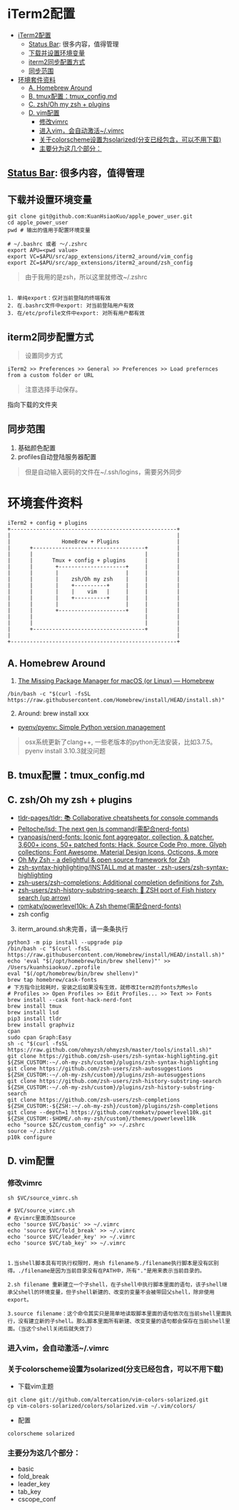 # iTerm2配置

<!--ts-->
* [iTerm2配置](#iterm2配置)
   * [<a href="https://iterm2.com/documentation-status-bar.html" rel="nofollow">Status Bar</a>: 很多内容，值得管理](#status-bar-很多内容值得管理)
   * [下载并设置环境变量](#下载并设置环境变量)
   * [iterm2同步配置方式](#iterm2同步配置方式)
   * [同步范围](#同步范围)
* [环境套件资料](#环境套件资料)
   * [A. Homebrew Around](#a-homebrew-around)
   * [B. tmux配置：tmux_config.md](#b-tmux配置tmux_configmd)
   * [C. zsh/Oh my zsh + plugins](#c-zshoh-my-zsh--plugins)
   * [D. vim配置](#d-vim配置)
      * [修改vimrc](#修改vimrc)
      * [进入vim，会自动激活~/.vimrc](#进入vim会自动激活vimrc)
      * [关于colorscheme设置为solarized(分支已经包含，可以不用下载)](#关于colorscheme设置为solarized分支已经包含可以不用下载)
      * [主要分为这几个部分：](#主要分为这几个部分)

<!-- Created by https://github.com/ekalinin/github-markdown-toc -->
<!-- Added by: runner, at: Mon Aug  8 03:45:22 UTC 2022 -->

<!--te-->

## [Status Bar](https://iterm2.com/documentation-status-bar.html): 很多内容，值得管理

## 下载并设置环境变量

```shell
git clone git@github.com:KuanHsiaoKuo/apple_power_user.git
cd apple_power_user
pwd # 输出的值用于配置环境变量
```

```shell
# ~/.bashrc 或者 ～/.zshrc
export APU=<pwd value>
export VC=$APU/src/app_extensions/iterm2_around/vim_config
export ZC=$APU/src/app_extensions/iterm2_around/zsh_config
```

> 由于我用的是zsh，所以这里就修改~/.zshrc

```admonish tip title='三种设置环境变量的区别'

1. 单纯export：仅对当前登陆的终端有效
2. 在.bashrc文件中export: 对当前登陆用户有效
3. 在/etc/profile文件中export: 对所有用户都有效

```

## iterm2同步配置方式

> 设置同步方式
```none
iTerm2 >> Preferences >> General >> Preferences >> Load prefernces from a custom folder or URL
```

> 注意选择手动保存。

指向下载的文件夹

## 同步范围

1. 基础颜色配置
2. profiles自动登陆服务器配置

> 但是自动输入密码的文件在~/.ssh/logins，需要另外同步

# 环境套件资料

```kroki-svgbob
iTerm2 + config + plugins
+----------------------------------------------------+
|                                                    |
|                HomeBrew + Plugins                  |
|      +-----------------------------------+         |
|      |                                   |         |
|      |      Tmux + config + plugins      |         |
|      |       +---------------------+     |         |
|      |       |                     |     |         |
|      |       |    zsh/Oh my zsh    |     |         |
|      |       |    +----------+     |     |         |
|      |       |    |    vim   |     |     |         |
|      |       |    +----------+     |     |         |
|      |       |                     |     |         |
|      |       +---------------------+     |         |
|      |                                   |         |
|      |                                   |         |
|      +-----------------------------------+         |
|                                                    |
+----------------------------------------------------+
```

## A. Homebrew Around

1. [The Missing Package Manager for macOS (or Linux) — Homebrew](https://brew.sh/)

```
/bin/bash -c "$(curl -fsSL https://raw.githubusercontent.com/Homebrew/install/HEAD/install.sh)"
```

2. Around: brew install xxx

- [pyenv/pyenv: Simple Python version management](https://github.com/pyenv/pyenv)

> osx系统更新了clang++, 一些老版本的python无法安装，比如3.7.5。 pyenv install 3.10.3就没问题

## B. tmux配置：tmux_config.md

## C. zsh/Oh my zsh + plugins

- [tldr-pages/tldr: 📚 Collaborative cheatsheets for console commands](https://github.com/tldr-pages/tldr)
- [Peltoche/lsd: The next gen ls command(需配合nerd-fonts)](https://github.com/Peltoche/lsd)
- [ryanoasis/nerd-fonts: Iconic font aggregator, collection, & patcher. 3,600+ icons, 50+ patched fonts: Hack, Source Code Pro, more. Glyph collections: Font Awesome, Material Design Icons, Octicons, & more](https://github.com/ryanoasis/nerd-fonts)
- [Oh My Zsh - a delightful & open source framework for Zsh](https://ohmyz.sh/)
- [zsh-syntax-highlighting/INSTALL.md at master · zsh-users/zsh-syntax-highlighting](https://github.com/zsh-users/zsh-syntax-highlighting/blob/master/INSTALL.md)
- [zsh-users/zsh-completions: Additional completion definitions for Zsh.](https://github.com/zsh-users/zsh-completions)
- [zsh-users/zsh-history-substring-search: 🐠 ZSH port of Fish history search (up arrow)](https://github.com/zsh-users/zsh-history-substring-search)
- [romkatv/powerlevel10k: A Zsh theme(需配合nerd-fonts)](https://github.com/romkatv/powerlevel10k#oh-my-zsh)
- zsh config

3. iterm_around.sh未完善，请一条条执行

```shell
python3 -m pip install --upgrade pip
/bin/bash -c "$(curl -fsSL https://raw.githubusercontent.com/Homebrew/install/HEAD/install.sh)"
echo 'eval "$(/opt/homebrew/bin/brew shellenv)"' >> /Users/kuanhsiaokuo/.zprofile
eval "$(/opt/homebrew/bin/brew shellenv)"
brew tap homebrew/cask-fonts
# 下方指令比较耗时，安装之后如果没有生效，就修改Iterm2的fonts为Meslo
# Profiles >> Open Profiles >> Edit Profiles... >> Text >> Fonts
brew install --cask font-hack-nerd-font
brew install tmux
brew install lsd
pip3 install tldr
brew install graphviz
cpan
sudo cpan Graph:Easy
sh -c "$(curl -fsSL https://raw.github.com/ohmyzsh/ohmyzsh/master/tools/install.sh)"
git clone https://github.com/zsh-users/zsh-syntax-highlighting.git ${ZSH_CUSTOM:-~/.oh-my-zsh/custom}/plugins/zsh-syntax-highlighting
git clone https://github.com/zsh-users/zsh-autosuggestions ${ZSH_CUSTOM:-~/.oh-my-zsh/custom}/plugins/zsh-autosuggestions
git clone https://github.com/zsh-users/zsh-history-substring-search ${ZSH_CUSTOM:-~/.oh-my-zsh/custom}/plugins/zsh-history-substring-search
git clone https://github.com/zsh-users/zsh-completions ${ZSH_CUSTOM:-${ZSH:-~/.oh-my-zsh}/custom}/plugins/zsh-completions
git clone --depth=1 https://github.com/romkatv/powerlevel10k.git ${ZSH_CUSTOM:-$HOME/.oh-my-zsh/custom}/themes/powerlevel10k
echo "source $ZC/custom_config" >> ~/.zshrc
source ~/.zshrc
p10k configure

```

## D. vim配置

### 修改vimrc

```shell
sh $VC/source_vimrc.sh
```

```shell
# $VC/source_vimrc.sh
# 在vimrc里面添加source
echo 'source $VC/basic' >> ~/.vimrc
echo 'source $VC/fold_break' >> ~/.vimrc
echo 'source $VC/leader_key' >> ~/.vimrc
echo 'source $VC/tab_key' >> ~/.vimrc
```

```admonish tip title='source filename 与 sh filename 及./filename执行脚本的区别在那里呢？'

1.当shell脚本具有可执行权限时，用sh filename与./filename执行脚本是没有区别得。./filename是因为当前目录没有在PATH中，所有"."是用来表示当前目录的。

2.sh filename 重新建立一个子shell，在子shell中执行脚本里面的语句，该子shell继承父shell的环境变量，但子shell新建的、改变的变量不会被带回父shell，除非使用export。

3.source filename：这个命令其实只是简单地读取脚本里面的语句依次在当前shell里面执行，没有建立新的子shell。那么脚本里面所有新建、改变变量的语句都会保存在当前shell里面。（当这个shell关闭后就失效了）
```

### 进入vim，会自动激活~/.vimrc

### 关于colorscheme设置为solarized(分支已经包含，可以不用下载)

- 下载vim主题

```
git clone git://github.com/altercation/vim-colors-solarized.git  
cp vim-colors-solarized/colors/solarized.vim ~/.vim/colors/ 
```

- 配置

```
colorscheme solarized 
```

### 主要分为这几个部分：

- basic
- fold_break
- leader_key
- tab_key
- cscope_conf